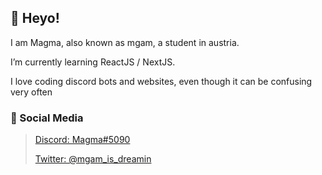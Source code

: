 ## 👋 Heyo!
I am Magma, also known as mgam, a student in austria.

I’m currently learning ReactJS / NextJS.

I love coding discord bots and websites, even though it can be confusing very often


### 🌸 Social Media
> [Discord: Magma#5090](https://discord.com/users/611292879201239051)
> 
> [Twitter: @mgam_is_dreamin](https://twitter.com/mgam_is_dreamin)
